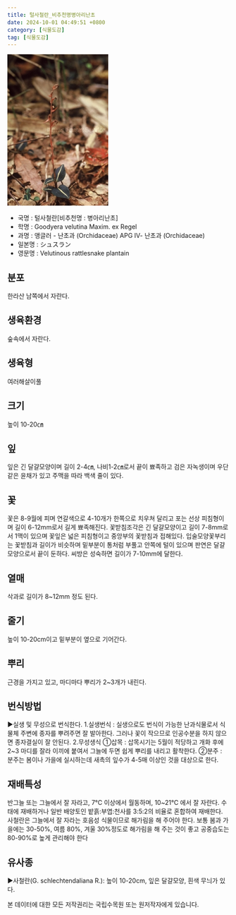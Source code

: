 ```yaml
---
title: 털사철란_비추천명병아리난초
date: 2024-10-01 04:49:51 +0800
category: [식물도감]
tag: [식물도감]
---
```




![털사철란[비추천명 : 병아리난초]](/assets/img/fileUpload/plants/basic/Orchidaceae/Goodyera/15349/1_th2.JPG)
- 국명 : 털사철란[비추천명 : 병아리난초]
- 학명 : Goodyera velutina Maxim. ex Regel
- 과명 : 앵글러 - 난초과 (Orchidaceae) APG Ⅳ- 난초과 (Orchidaceae)
- 일본명 : シュスラン
- 영문명 : Velutinous rattlesnake plantain


## 분포
한라산 남쪽에서 자란다.
## 생육환경
숲속에서 자란다.
## 생육형
여러해살이풀
## 크기
높이 10-20㎝
## 잎
잎은 긴 달걀모양이며 길이 2-4㎝, 나비1-2㎝로서 끝이 뾰족하고 검은 자녹생이며 우단같은 윤채가 있고 주맥을 따라 백색 줄이 있다.
## 꽃
꽃은 8-9월에 피며 연갈색으로 4-10개가 한쪽으로 치우쳐 달리고 포는 선상 피침형이며 길이 6-12mm로서 길게 뾰족해진다. 꽃받침조각은 긴 달걀모양이고 길이 7-8mm로서 1맥이 있으며 꽃잎은 넓은 피침형이고 중앙부의 꽃받침과 접해있다. 입술모양꽃부리는 꽃받침과 길이가 비슷하며 밑부분이 통처럼 부풀고 안쪽에 털이 있으며 판연은 달걀모양으로서 끝이 둔하다. 씨방은 성숙하면 길이가 7-10mm에 달한다.
## 열매
삭과로 길이가 8~12mm 정도 된다.
## 줄기
높이 10-20cm이고 밑부분이 옆으로 기어간다.
## 뿌리
근경을 가지고 있고, 마디마다 뿌리가 2~3개가 내린다.
## 번식방법
▶실생 및 무성으로 번식한다. 
1.실생번식 : 실생으로도 번식이 가능한 난과식물로서 식물체 주변에 종자를 뿌려주면 잘 발아한다. 그러나 꽃이 작으므로 인공수분을 하지 않으면 종자결실이 잘 안된다. 
2.무성생식 
①삽목 : 삽목시기는 5월이 적당하고 개화 후에 2~3 마디를 잘라 이끼에 붙여서 그늘에 두면 쉽게 뿌리를 내리고 활착한다. 
②분주 : 분주는 봄이나 가을에 실시하는데 새촉의 잎수가 4-5매 이상인 것을 대상으로 한다.
## 재배특성
반그늘 또는 그늘에서 잘 자라고, 7℃ 이상에서 월동하며, 10~21℃ 에서 잘 자란다. 수태에 재배하거나 일반 배양토인 밭흙:부엽:천사를 3:5:2의 비율로 혼합하여 재배한다. 사철란은 그늘에서 잘 자라는 호음성 식물이므로 해가림을 해 주어야 한다. 보통 봄과 가을에는 30-50%, 여름 80%, 겨울 30%정도로 해가림을 해 주는 것이 좋고 공중습도는 80-90%로 높게 관리해야 한다
## 유사종
▶사철란(G. schlechtendaliana R.): 높이 10-20cm, 잎은 달걀모양, 흰색 무늬가 있다.






본 데이터에 대한 모든 저작권리는 국립수목원 또는 원저작자에게 있습니다.
